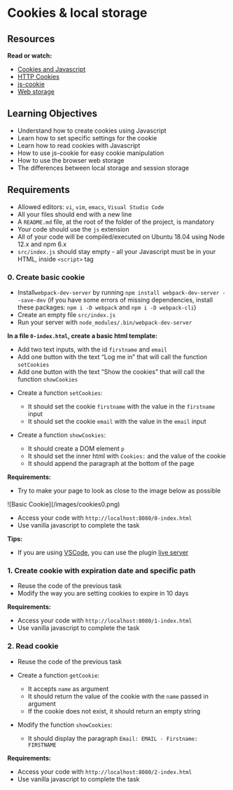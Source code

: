 # Cookies & local storage

<h2>Resources</h2>

<p><strong>Read or watch:</strong></p>

<ul>
<li><a href="https://www.w3schools.com/js/js_cookies.asp" title="Cookies and Javascript" target="_blank">Cookies and Javascript</a></li>
<li><a href="https://developer.mozilla.org/en-US/docs/Web/HTTP/Cookies" title="HTTP Cookies" target="_blank">HTTP Cookies</a></li>
<li><a href="https://github.com/js-cookie/js-cookie" title="js-cookie" target="_blank">js-cookie</a></li>
<li><a href="https://www.w3schools.com/html/html5_webstorage.asp" title="Web storage" target="_blank">Web storage</a></li>
</ul>

<h2>Learning Objectives</h2>

<ul>
<li>Understand how to create cookies using Javascript</li>
<li>Learn how to set specific settings for the cookie</li>
<li>Learn how to read cookies with Javascript</li>
<li>How to use js-cookie for easy cookie manipulation</li>
<li>How to use the browser web storage</li>
<li>The differences between local storage and session storage</li>
</ul>

<h2>Requirements</h2>

<ul>
<li>Allowed editors: <code>vi</code>, <code>vim</code>, <code>emacs</code>, <code>Visual Studio Code</code></li>
<li>All your files should end with a new line</li>
<li>A <code>README.md</code> file, at the root of the folder of the project, is mandatory</li>
<li>Your code should use the <code>js</code> extension</li>
<li>All of your code will be compiled/executed on Ubuntu 18.04 using Node 12.x and npm 6.x</li>
<li><code>src/index.js</code> should stay empty - all your Javascript must be in your HTML, inside <code>&lt;script&gt;</code> tag</li>
</ul>

  </div>
</div>

<div class="panel-heading panel-heading-actions">
    <h3 class="panel-title">
      0. Create basic cookie
    </h3>
  </div>

  <div class="panel-body">
    <span id="user_id" data-id="6138"></span>

<ul>
<li>Install<code>webpack-dev-server</code> by running <code>npm install webpack-dev-server --save-dev</code> (if you have some errors of missing dependencies, install these packages: <code>npm i -D webpack</code> and <code>npm i -D webpack-cli</code>)</li>
<li>Create an empty file <code>src/index.js</code></li>
<li>Run your server with <code>node_modules/.bin/webpack-dev-server</code></li>
</ul>

<p><strong>In a file <code>0-index.html</code>, create a basic html template:</strong></p>

<ul>
<li>Add two text inputs, with the id <code>firstname</code> and <code>email</code></li>
<li>Add one button with the text &ldquo;Log me in&rdquo; that will call the function <code>setCookies</code></li>
<li>Add one button with the text &ldquo;Show the cookies&rdquo; that will call the function <code>showCookies</code></li>
<li><p>Create a function <code>setCookies</code>:</p>

<ul>
<li>It should set the cookie <code>firstname</code> with the value in the <code>firstname</code> input</li>
<li>It should set the cookie <code>email</code> with the value in the <code>email</code> input</li>
</ul></li>
<li><p>Create a function <code>showCookies</code>:</p>

<ul>
<li>It should create a DOM element <code>p</code></li>
<li>It should set the inner html with <code>Cookies:</code> and the value of the cookie</li>
<li>It should append the paragraph at the bottom of the page</li>
</ul></li>
</ul>

<p><strong>Requirements:</strong></p>

<ul>
<li>Try to make your page to look as close to the image below as possible</li>
</ul>

<p>![Basic Cookie](/images/cookies0.png)</p>

<ul>
<li>Access your code with <code>http://localhost:8080/0-index.html</code></li>
<li>Use vanilla javascript to complete the task</li>
</ul>

<p><strong>Tips:</strong></p>

<ul>
<li>If you are using <a href="/rltoken/zyjkz8CiQ7Vfel_VnLs2jA" title="VSCode" target="_blank">VSCode</a>, you can use the plugin <a href="/rltoken/4cMfP21rc68xTBH-v3CVqQ" title="live server" target="_blank">live server</a> </li>
</ul>

  </div>

<div class="panel-heading panel-heading-actions">
    <h3 class="panel-title">
      1. Create cookie with expiration date and specific path
    </h3>

<ul>
<li>Reuse the code of the previous task</li>
<li>Modify the way you are setting cookies to expire in 10 days</li>
</ul>

<p><strong>Requirements:</strong></p>

<ul>
<li>Access your code with <code>http://localhost:8080/1-index.html</code></li>
<li>Use vanilla javascript to complete the task</li>
</ul>

  </div>

 <div class="panel-heading panel-heading-actions">
    <h3 class="panel-title">
      2. Read cookie
    </h3>

<ul>
<li><p>Reuse the code of the previous task</p></li>
<li><p>Create a function <code>getCookie</code>:</p>

<ul>
<li>It accepts <code>name</code> as argument</li>
<li>It should return the value of the cookie with the <code>name</code> passed in argument</li>
<li>If the cookie does not exist, it should return an empty string</li>
</ul></li>
<li><p>Modify the function <code>showCookies</code>:</p>

<ul>
<li>It should display the paragraph <code>Email: EMAIL - Firstname: FIRSTNAME</code></li>
</ul></li>
</ul>

<p><strong>Requirements:</strong></p>

<ul>
<li>Access your code with <code>http://localhost:8080/2-index.html</code></li>
<li>Use vanilla javascript to complete the task</li>
</ul>
  </div>
